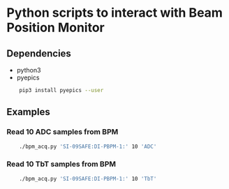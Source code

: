 # Python scripts to interact with Beam Position Monitor

## Dependencies

* python3
* pyepics

```bash
    pip3 install pyepics --user
```

## Examples

### Read 10 ADC samples from BPM

```bash
    ./bpm_acq.py 'SI-09SAFE:DI-PBPM-1:' 10 'ADC'
```

### Read 10 TbT samples from BPM

```bash
    ./bpm_acq.py 'SI-09SAFE:DI-PBPM-1:' 10 'TbT'
```
